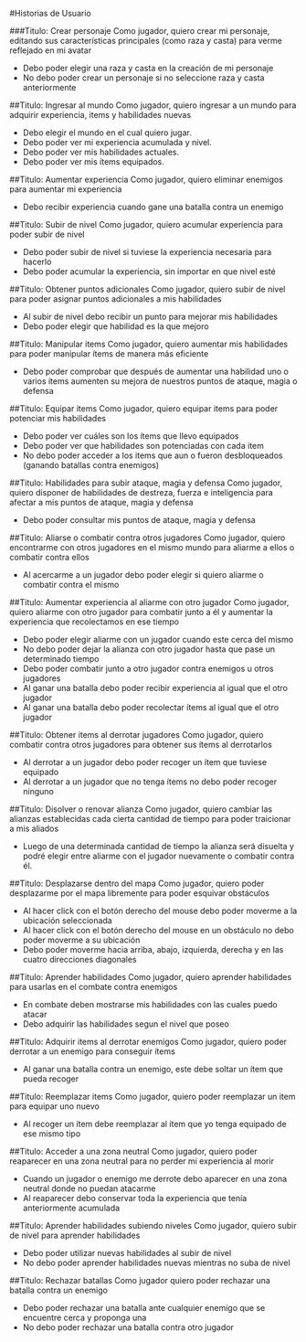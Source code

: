 #Historias de Usuario

###Titulo: Crear personaje
Como jugador, quiero crear mi personaje, editando sus características principales (como raza y casta) para verme reflejado en mi avatar

* Debo poder elegir una raza y casta en la creación de mi personaje
* No debo poder crear un personaje si no seleccione raza y casta anteriormente

##Titulo: Ingresar al mundo
Como jugador, quiero ingresar a un mundo para adquirir experiencia, items y habilidades nuevas

* Debo elegir el mundo en el cual quiero jugar.
* Debo poder ver mi experiencia acumulada y nivel.
* Debo poder ver mis habilidades actuales.
* Debo poder ver mis ítems equipados.

##Titulo: Aumentar experiencia
Como jugador, quiero eliminar enemigos para aumentar mi experiencia

* Debo recibir experiencia cuando gane una batalla contra un enemigo

##Titulo: Subir de nivel
Como jugador, quiero acumular experiencia para poder subir de nivel

* Debo poder subir de nivel si tuviese la experiencia necesaria para hacerlo
* Debo poder acumular la experiencia, sin importar en que nivel esté

##Titulo: Obtener puntos adicionales
Como jugador, quiero subir de nivel para poder asignar puntos adicionales a mis habilidades

* Al subir de nivel debo recibir un punto para mejorar mis habilidades
* Debo poder elegir que habilidad es la que mejoro

##Titulo: Manipular items
Como jugador, quiero aumentar mis habilidades para poder manipular ítems de manera más eficiente

* Debo poder comprobar que después de aumentar una habilidad uno o varios ítems aumenten su mejora de nuestros puntos de ataque, magia o defensa

##Titulo: Equipar items
Como jugador, quiero equipar items para poder potenciar mis habilidades

* Debo poder ver cuáles son los ítems que llevo equipados
* Debo poder ver que habilidades son potenciadas con cada item
* No debo poder acceder a los items que aun o fueron desbloqueados (ganando batallas contra enemigos)

##Titulo: Habilidades para subir ataque, magia y defensa
Como jugador, quiero disponer de habilidades de destreza, fuerza e inteligencia para afectar a mis puntos de ataque, magia y defensa

* Debo poder consultar mis puntos de ataque, magia y defensa

##Titulo: Aliarse o combatir contra otros jugadores
Como jugador, quiero encontrarme con otros jugadores en el mismo mundo para aliarme a ellos o combatir contra ellos

* Al acercarme a un jugador debo poder elegir si quiero aliarme o combatir contra el mismo

##Titulo: Aumentar experiencia al aliarme con otro jugador
Como jugador, quiero aliarme con otro jugador para combatir junto a él y aumentar la experiencia que recolectamos en ese tiempo

* Debo poder elegir aliarme con un jugador cuando este cerca del mismo
* No debo poder dejar la alianza con otro jugador hasta que pase un determinado tiempo
* Debo poder combatir junto a otro jugador contra enemigos u otros jugadores
* Al ganar una batalla debo poder recibir experiencia al igual que el otro jugador
* Al ganar una batalla debo poder recolectar ítems al igual que el otro jugador

##Titulo: Obtener items al derrotar jugadores
Como jugador, quiero combatir contra otros jugadores para obtener sus ítems al derrotarlos

* Al derrotar a un jugador debo poder recoger un ítem que tuviese equipado
* Al derrotar a un jugador que no tenga ítems no debo poder recoger ninguno

##Titulo: Disolver o renovar alianza
Como jugador, quiero cambiar las alianzas establecidas cada cierta cantidad de tiempo para poder traicionar a mis aliados

* Luego de una determinada cantidad de tiempo la alianza será disuelta y podré elegir entre aliarme con el jugador nuevamente o combatir contra él.

##Titulo: Desplazarse dentro del mapa
Como jugador, quiero poder desplazarme por el mapa libremente para poder esquivar obstáculos

* Al hacer click con el botón derecho del mouse debo poder moverme a la ubicación seleccionada
* Al hacer click con el botón derecho del mouse en un obstáculo no debo poder moverme a su ubicación
* Debo poder moverme hacia arriba, abajo, izquierda, derecha y en las cuatro direcciones diagonales 

##Titulo: Aprender habilidades
Como jugador, quiero aprender habilidades para usarlas en el combate contra enemigos

* En combate deben mostrarse mis habilidades con las cuales puedo atacar
* Debo adquirir las habilidades segun el nivel que poseo

##Titulo: Adquirir items al derrotar enemigos
Como jugador, quiero poder derrotar a un enemigo para conseguir ítems 

* Al ganar una batalla contra un enemigo, este debe soltar un ítem que pueda recoger

##Titulo: Reemplazar items
Como jugador, quiero poder reemplazar un item para equipar uno nuevo

* Al recoger un ítem debe reemplazar al ítem que yo tenga equipado de ese mismo tipo

##Titulo: Acceder a una zona neutral
Como jugador, quiero poder reaparecer en una zona neutral para no perder mi experiencia al morir

* Cuando un jugador o enemigo me derrote debo aparecer en una zona neutral donde no puedan atacarme
* Al reaparecer debo conservar toda la experiencia que tenía anteriormente acumulada

##Titulo: Aprender habilidades subiendo niveles
Como jugador, quiero subir de nivel para aprender habilidades  

* Debo poder utilizar nuevas habilidades al subir de nivel
* No debo poder aprender habilidades nuevas mientras no suba de nivel

##Titulo: Rechazar batallas
Como jugador quiero poder rechazar una batalla contra un enemigo

*  Debo poder rechazar una batalla ante cualquier enemigo que se encuentre cerca y proponga una
*  No debo poder rechazar una batalla contra otro jugador
